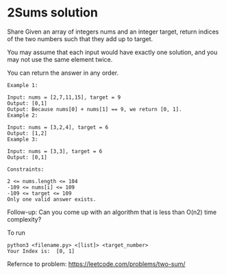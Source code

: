 <h1> 2Sums solution </h2>

Share
Given an array of integers nums and an integer target, return indices of the two numbers such that they add up to target.

You may assume that each input would have exactly one solution, and you may not use the same element twice.

You can return the answer in any order.

 
````
Example 1:

Input: nums = [2,7,11,15], target = 9
Output: [0,1]
Output: Because nums[0] + nums[1] == 9, we return [0, 1].
Example 2:

Input: nums = [3,2,4], target = 6
Output: [1,2]
Example 3:

Input: nums = [3,3], target = 6
Output: [0,1]
````

````
Constraints:

2 <= nums.length <= 104
-109 <= nums[i] <= 109
-109 <= target <= 109
Only one valid answer exists.
````
Follow-up: Can you come up with an algorithm that is less than O(n2) time complexity?

To run 

```
python3 <filename.py> <[list]> <target_number>
Your Index is:  [0, 1]
```
Refernce to problem:
https://leetcode.com/problems/two-sum/
